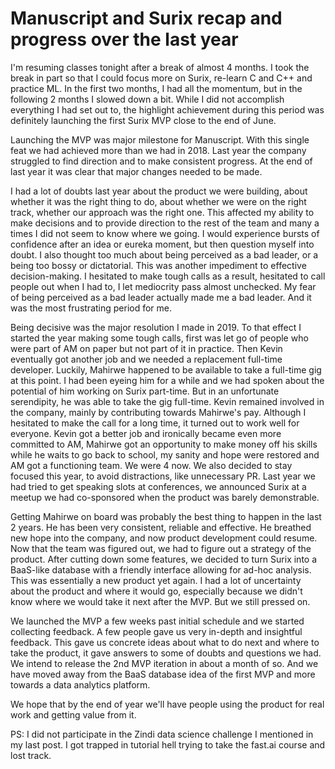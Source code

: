 # Manuscript and Surix recap and progress over the last year

I'm resuming classes tonight after a break of almost 4 months. I took the break in part so that I could focus more on Surix, re-learn C and C++ and practice ML. In the first two months, I had all the momentum, but in the following 2 months I slowed down a bit. While I did not accomplish everything I had set out to, the highlight achievement during this period was definitely launching the first Surix MVP close to the end of June.

Launching the MVP was major milestone for Manuscript. With this single feat we had achieved more than we had in 2018. Last year the company struggled to find direction and to make consistent progress. At the end of last year it was clear that major changes needed to be made.

I had a lot of doubts last year about the product we were building, about whether it was the right thing to do, about whether we were on the right track, whether our approach was the right one. This affected my ability to make decisions and to provide direction to the rest of the team and many a times I did not seem to know where we going. I would experience bursts of confidence after an idea or eureka moment, but then question myself into doubt. I also thought too much about being perceived as a bad leader, or a being too bossy or dictatorial. This was another impediment to effective decision-making. I hesitated to make tough calls as a result, hesitated to call people out when I had to, I let mediocrity pass almost unchecked. My fear of being perceived as a bad leader actually made me a bad leader. And it was the most frustrating period for me.

Being decisive was the major resolution I made in 2019. To that effect I started the year making some tough calls, first was let go of people who were part of AM on paper but not part of it in practice. Then Kevin eventually got another job and we needed a replacement full-time developer. Luckily, Mahirwe happened to be available to take a full-time gig at this point. I had been eyeing him for a while and we had spoken about the potential of him working on Surix part-time. But in an unfortunate serendipity, he was able to take the gig full-time. Kevin remained involved in the company, mainly by contributing towards Mahirwe's pay. Although I hesitated to make the call for a long time, it turned out to work well for everyone. Kevin got a better job and ironically became even more committed to AM, Mahirwe got an opportunity to make money off his skills while he waits to go back to school, my sanity and hope were restored and AM got a functioning team. We were 4 now. We also decided to stay focused this year, to avoid distractions, like unnecessary PR. Last year we had tried to get speaking slots at conferences, we announced Surix at a meetup we had co-sponsored when the product was barely demonstrable.

Getting Mahirwe on board was probably the best thing to happen in the last 2 years. He has been very consistent, reliable and effective. He breathed new hope into the company, and now product development could resume. Now that the team was figured out, we had to figure out a strategy of the product. After cutting down some features, we decided to turn Surix into a BaaS-like database with a friendly interface allowing for ad-hoc analysis. This was essentially a new product yet again. I had a lot of uncertainty about the product and where it would go, especially because we didn't know where we would take it next after the MVP. But we still pressed on.

We launched the MVP a few weeks past initial schedule and we started collecting feedback.
A few people gave us very in-depth and insightful feedback. This gave us concrete ideas about what to do next and where to take the product, it gave answers to some of doubts and questions we had. We intend to release the 2nd MVP iteration in about a month of so. And we have moved away from the BaaS database idea of the first MVP and more towards a data analytics platform.

We hope that by the end of year we'll have people using the product for real work and getting value from it.

PS: I did not participate in the Zindi data science challenge I mentioned in my last post. I got trapped in tutorial hell trying to take the fast.ai course and lost track.